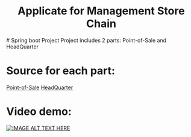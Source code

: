<h1 align="center">Applicate for Management Store Chain</h1>
# Spring boot Project
Project includes 2 parts: Point-of-Sale and HeadQuarter

# Source for each part:
[Point-of-Sale](https://github.com/HoHuuAn/PointOfSale)
[HeadQuarter](https://github.com/HoHuuAn/HeadQuarter)

# Video demo:
[![IMAGE ALT TEXT HERE](https://img.youtube.com/vi/iwP07e1mvqY/0.jpg)](https://www.youtube.com/watch?v=iwP07e1mvqY)
